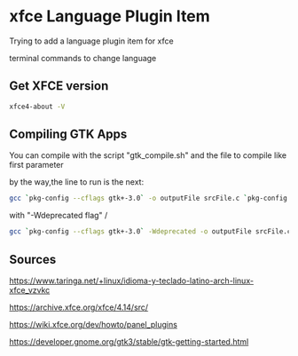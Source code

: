 # xfce Language Plugin Item

Trying to add a language plugin item for xfce 

terminal commands to change language

## Get XFCE version

```bash
xfce4-about -V

```
## Compiling GTK Apps

You can compile with the script "gtk_compile.sh" and the file to compile like first parameter

by the way,the line to run is the next:

```bash
gcc `pkg-config --cflags gtk+-3.0` -o outputFile srcFile.c `pkg-config --libs gtk+-3.0`
```

with "-Wdeprecated flag"
/
```bash
gcc `pkg-config --cflags gtk+-3.0` -Wdeprecated -o outputFile srcFile.c `pkg-config --libs gtk+-3.0`
```


## Sources

https://www.taringa.net/+linux/idioma-y-teclado-latino-arch-linux-xfce_vzvkc

https://archive.xfce.org/xfce/4.14/src/

https://wiki.xfce.org/dev/howto/panel_plugins

https://developer.gnome.org/gtk3/stable/gtk-getting-started.html